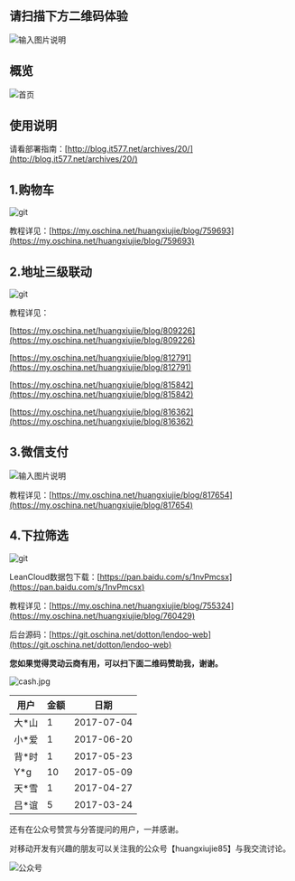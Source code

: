 ## 请扫描下方二维码体验

![输入图片说明](https://static.oschina.net/uploads/img/201702/16103707_mrRD.jpg "在这里输入图片标题")

## 概览

![首页](https://static.oschina.net/uploads/img/201701/24201453_7EH9.png "在这里输入图片标题")

## 使用说明

请看部署指南：[http://blog.it577.net/archives/20/](http://blog.it577.net/archives/20/)

## 1.购物车

![git](https://static.oschina.net/uploads/img/201610/27155649_MeBK.gif "效果展示")

教程详见：[https://my.oschina.net/huangxiujie/blog/759693](https://my.oschina.net/huangxiujie/blog/759693)

## 2.地址三级联动

![git](https://static.oschina.net/uploads/img/201612/30102738_A3dt.gif "效果展示")

教程详见：

[https://my.oschina.net/huangxiujie/blog/809226](https://my.oschina.net/huangxiujie/blog/809226)

[https://my.oschina.net/huangxiujie/blog/812791](https://my.oschina.net/huangxiujie/blog/812791)

[https://my.oschina.net/huangxiujie/blog/815842](https://my.oschina.net/huangxiujie/blog/815842)

[https://my.oschina.net/huangxiujie/blog/816362](https://my.oschina.net/huangxiujie/blog/816362)

## 3.微信支付

![输入图片说明](https://static.oschina.net/uploads/img/201701/19155702_xIbI.gif "在这里输入图片标题")

教程详见：[https://my.oschina.net/huangxiujie/blog/817654](https://my.oschina.net/huangxiujie/blog/817654)

## 4.下拉筛选

![git](https://static.oschina.net/uploads/img/201610/08171205_p1hX.gif "效果展示")

LeanCloud数据包下载：[https://pan.baidu.com/s/1nvPmcsx](https://pan.baidu.com/s/1nvPmcsx)

教程详见：[https://my.oschina.net/huangxiujie/blog/755324](https://my.oschina.net/huangxiujie/blog/760429)

后台源码：[https://git.oschina.net/dotton/lendoo-web](https://git.oschina.net/dotton/lendoo-web)

**您如果觉得灵动云商有用，可以扫下面二维码赞助我，谢谢。**

![cash.jpg](http://upload-images.jianshu.io/upload_images/2599324-61c72b3f4d209360.jpg?imageMogr2/auto-orient/strip%7CimageView2/2/w/1240)

用户 | 金额 | 日期
--------  | ------ | --------
大*山 | 1 | 	2017-07-04 
小*爱 | 1 | 	2017-06-20
背*时 | 1 | 	2017-05-23 
Y*g | 10 | 	2017-05-09
天*雪 | 1 | 	2017-04-27
吕*谊 | 5 | 	2017-03-24


还有在公众号赞赏与分答提问的用户，一并感谢。

对移动开发有兴趣的朋友可以关注我的公众号【huangxiujie85】与我交流讨论。

![公众号](https://static.oschina.net/uploads/img/201610/07111145_qD6d.jpg "二维码")
